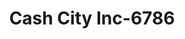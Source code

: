 ---
f_zip-code: 20912
f_state-code: MD
title: Cash City Inc-6786
f_phone: 301-270-8281
f_city-only: Takoma Park
f_address: 6900 New Hampshire Avenue Takoma Park
f_location-unique-id: '6786'
slug: cash-city-inc-6786
updated-on: '2024-05-30T13:46:58.046Z'
created-on: '2024-05-30T13:36:59.803Z'
published-on: '2024-05-30T13:54:32.469Z'
f_city-state: cms/city/takoma-park-md.md
f_company: cms/company/cash-city-inc.md
f_state: cms/state/maryland.md
layout: '[payday-loan].html'
tags: payday-loan
---